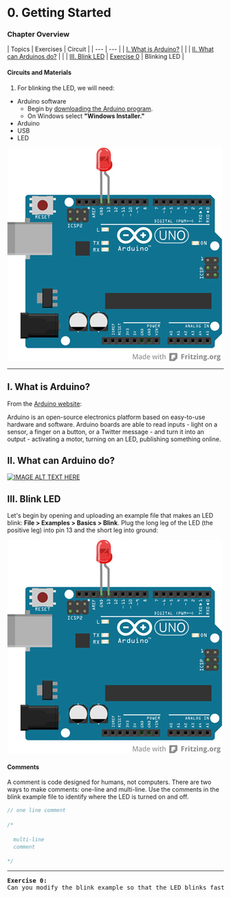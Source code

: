 # 0. Getting Started

### Chapter Overview

| Topics | Exercises | Circuit |
| --- | --- |
| [I. What is Arduino?](#i-what-is-Arduino) | |
| [II. What can Arduinos do?](#ii-what-can-Arduino-do) | |
| [III. Blink LED](#iii-blink-led) | [Exercise 0](#ex0) | Blinking LED |


#### Circuits and Materials

1. For blinking the LED, we will need:
  * Arduino software
    * Begin by [downloading the Arduino program](https://www.arduino.cc/en/main/software).
    * On Windows select **"Windows Installer."**
  * Arduino
  * USB
  * LED

  ![alt text](../images/ledpin13.jpg)

---

## I. What is Arduino?

From the [Arduino website](https://www.arduino.cc/):

  Arduino is an open-source electronics platform based on easy-to-use hardware and software. Arduino boards are able to read inputs - light on a sensor, a finger on a button, or a Twitter message - and turn it into an output - activating a motor, turning on an LED, publishing something online.

## II. What can Arduino do?

[![IMAGE ALT TEXT HERE](https://img.youtube.com/vi/QqiU-OalhiI/0.jpg)](https://www.youtube.com/watch?v=QqiU-OalhiI)

## III. Blink LED
Let's begin by opening and uploading an example file that makes an LED blink: **File > Examples > Basics > Blink**.  Plug the long leg of the LED (the positive leg) into pin 13 and the short leg into ground:

![alt text](../images/ledpin13.jpg)

#### Comments

A comment is code designed for humans, not computers. There are two ways to make comments: one-line and multi-line. Use the comments in the blink example file to identify where the LED is turned on and off.

```c++
// one line comment

/*

  multi-line
  comment

*/
```

---

<a name="ex0"></a>
<pre>
<b>Exercise 0:</b>
Can you modify the blink example so that the LED blinks faster? Slower?
</pre>
